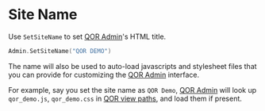 # Site Name

Use `SetSiteName` to set [QOR Admin](https://github.com/qor/admin)'s HTML title.

```go
Admin.SetSiteName("QOR DEMO")
```

The name will also be used to auto-load javascripts and stylesheet files that you can provide for customizing the [QOR Admin](https://github.com/qor/admin) interface.

For example, say you set the site name as `QOR Demo`, [QOR Admin](https://github.com/qor/admin) will look up `qor_demo.js`, `qor_demo.css` in [QOR view paths](../chapter2/theme.md#customize-views), and load them if present.
